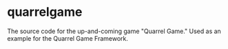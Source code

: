 # quarrelgame
The source code for the up-and-coming game "Quarrel Game." Used as an example for the Quarrel Game Framework.
